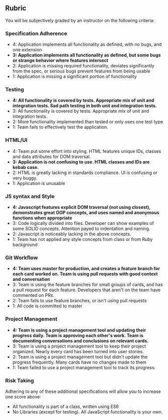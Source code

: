 
## Rubric

You will be subjectively graded by an instructor on the following criteria:

### Specification Adherence

- 4: Application implements all functionality as defined, with no bugs, and one extension
- **3: Application implements all functionality as defined, but some bugs or strange behavior where features intersect**
- 2: Application is missing required functionality, deviates significantly from the spec, or serious bugs prevent features from being usable
- 1: Application is missing a significant portion of functionality

### Testing

- **4: All functionality is covered by tests. Appropriate mix of unit and integration tests. Sad path testing in both unit and integration tests.**
- 3: All functionality is covered by tests. Appropriate mix of unit and integration tests.
- 2: More functionality implemented than tested or only uses one test type
- 1: Team fails to effectively test the application.

### HTML/UI

- 4: Team put some effort into styling. HTML features unique IDs, classes and data attributes for DOM traversal.
- **3: Application is not confusing to use. HTML classes and IDs are kebab case.**
- 2: HTML is greatly lacking in standards compliance. UI is confusing or very buggy.
- 1: Application is unusable

### JS syntax and Style

- **4: Javascript features explicit DOM traversal (not using closest), demonstrates great OOP concepts, and uses named and anonymous functions when appropriate**
- 3: Code logically divided into files. Developer can show examples of some SOLID concepts. Attention payed to indentation and naming.
- 2: Javascript is noticeably lacking in the above concepts.
- 1: Team has not applied any style concepts from class or from Ruby background

### Git Workflow

- **4: Team uses master for production, and creates a feature branch for each card worked on. Team is using pull requests with good context and conversation**
- 3: Team is using the feature branches for small groups of cards, and has a pull request for each feature. Developers that aren't on the team have commented on PRs.
- 2: Team fails to use feature branches, or isn't using pull requests
- 1: All code is committed to master

### Project Management

- **4: Team is using a project management tool and updating their progress daily. Team is approving each other's  work. Team is documenting conversations and conclusions on relevant cards.**
- 3: Team is using a project management tool to keep their project organized. Nearly every card has been turned into user stories.
- 2: Team is using a project management tool but didn't update the progress frequently. Many cards have no changes made to them
- 1: Team failed to use a project management tool to track its progress.

### Risk Taking

Adhering to any of these additional specifications will allow you to increase one score above:

- All functionality is part of a class, written using ES6
- No Libraries (except for testing). All JavaScript functionality is your own.
